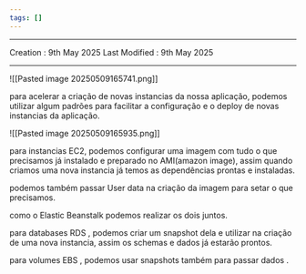 ```yaml
---
tags: []
---
```

---
Creation : 9th May 2025
Last Modified : 9th May 2025
___
![[Pasted image 20250509165741.png]]


para acelerar a criação de novas instancias da nossa aplicação, podemos utilizar algum padrões para facilitar a configuração e o deploy de novas instancias da aplicação.

![[Pasted image 20250509165935.png]]

para instancias EC2, podemos configurar uma imagem com tudo o que precisamos já instalado e preparado no AMI(amazon image), assim quando criamos uma nova instancia já temos as dependências prontas e instaladas.

podemos também passar User data na criação da imagem para setar o que precisamos.

como o Elastic Beanstalk podemos realizar os dois juntos.

para databases RDS , podemos criar um snapshot dela e utilizar na criação de uma nova instancia, assim os schemas e dados já estarão prontos.

para volumes EBS , podemos usar snapshots também para passar dados .
